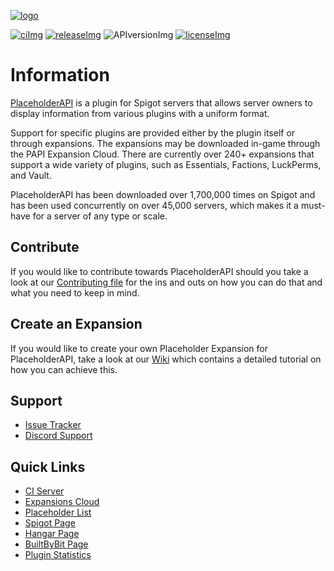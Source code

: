 [issues]: https://github.com/PlaceholderAPI/PlaceholderAPI/issues
[licenseImg]: https://img.shields.io/github/license/PlaceholderAPI/PlaceholderAPI.svg
[license]: https://github.com/PlaceholderAPI/PlaceholderAPI/blob/master/LICENSE

[releaseImg]: https://img.shields.io/github/release/PlaceholderAPI/PlaceholderAPI.svg?label=github%20release
[release]: https://github.com/PlaceholderAPI/PlaceholderAPI/releases/latest

[discord]: https://helpch.at/discord
[spigot]: https://www.spigotmc.org/resources/6245/
[hangar]: https://hangar.papermc.io/HelpChat/PlaceholderAPI
[bbb]: https://builtbybit.com/resources/placeholderapi.24306
[Expansions cloud]: https://api.extendedclip.com/home
[placeholder list]: https://helpch.at/placeholders
[statistics]: https://bstats.org/plugin/bukkit/PlaceholderAPI

[ci]: http://ci.extendedclip.com/job/PlaceholderAPI/
[ciImg]: http://ci.extendedclip.com/buildStatus/icon?job=PlaceholderAPI

[APIversionImg]: https://repo.extendedclip.com/api/badge/latest/releases/me/clip/placeholderapi?name=API%20Version
[logo]: https://wiki.placeholderapi.com/assets/img/papi-logo.png

[contributing]: https://github.com/PlaceholderAPI/PlaceholderAPI/blob/master/.github/CONTRIBUTING.md
[placeholderexpansion]: https://wiki.placeholderapi.com/developers/creating-a-placeholderexpansion/
<!-- The stuff above isn't visible in the readme -->

[![logo]][spigot]

[![ciImg]][ci] [![releaseImg]][release] ![APIversionImg] [![licenseImg]][license]

# Information 
[PlaceholderAPI][spigot] is a plugin for Spigot servers that allows server owners to display information from various plugins with a uniform format. 

Support for specific plugins are provided either by the plugin itself or through expansions. The expansions may be downloaded in-game through the PAPI Expansion Cloud. There are currently over 240+ expansions that support a wide variety of plugins, such as Essentials, Factions, LuckPerms, and Vault. 

PlaceholderAPI has been downloaded over 1,700,000 times on Spigot and has been used concurrently on over 45,000 servers, which makes it a must-have for a server of any type or scale.

## Contribute
If you would like to contribute towards PlaceholderAPI should you take a look at our [Contributing file][contributing] for the ins and outs on how you can do that and what you need to keep in mind.

## Create an Expansion
If you would like to create your own Placeholder Expansion for PlaceholderAPI, take a look at our [Wiki][placeholderexpansion] which contains a detailed tutorial on how you can achieve this.

## Support
- [Issue Tracker][issues]
- [Discord Support][discord]

## Quick Links
- [CI Server][ci]
- [Expansions Cloud]
- [Placeholder List]
- [Spigot Page][spigot]
- [Hangar Page][hangar]
- [BuiltByBit Page][bbb]
- [Plugin Statistics][statistics]
